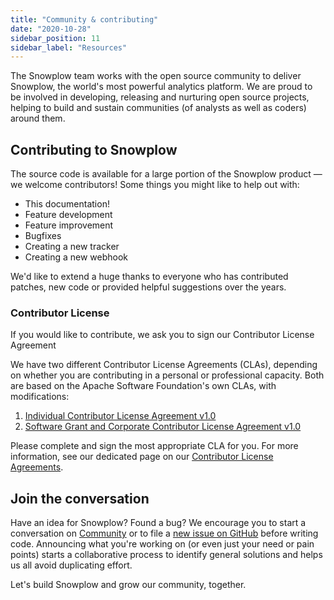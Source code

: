 ```yaml
---
title: "Community & contributing"
date: "2020-10-28"
sidebar_position: 11
sidebar_label: "Resources"
---
```


The Snowplow team works with the open source community to deliver Snowplow, the world's most powerful analytics platform. We are proud to be involved in developing, releasing and nurturing open source projects, helping to build and sustain communities (of analysts as well as coders) around them.

## Contributing to Snowplow

The source code is available for a large portion of the Snowplow product — we welcome contributors! Some things you might like to help out with:

- This documentation!
- Feature development
- Feature improvement
- Bugfixes
- Creating a new tracker
- Creating a new webhook

We'd like to extend a huge thanks to everyone who has contributed patches, new code or provided helpful suggestions over the years.

### Contributor License

If you would like to contribute, we ask you to sign our Contributor License Agreement

We have two different Contributor License Agreements (CLAs), depending on whether you are contributing in a personal or professional capacity. Both are based on the Apache Software Foundation's own CLAs, with modifications:

1. [Individual Contributor License Agreement v1.0](https://docs.google.com/forms/d/1J1FNYq9538ndzzcBdlCbxPo1yFiOY4mwalhDTSl1pgg/viewform)
2. [Software Grant and Corporate Contributor License Agreement v1.0](https://docs.google.com/forms/d/1ZUzz7lQJhs7oZqbkBL1bp0r048hAi7uIN6aLWCyZWWs/viewform)

Please complete and sign the most appropriate CLA for you. For more information, see our dedicated page on our [Contributor License Agreements](/docs/resources/contributor-license-agreement/index.md).

## Join the conversation

Have an idea for Snowplow? Found a bug? We encourage you to start a conversation on [Community](https://community.snowplow.io/) or to file a [new issue on GitHub](https://github.com/snowplow/snowplow/issues/new) before writing code. Announcing what you're working on (or even just your need or pain points) starts a collaborative process to identify general solutions and helps us all avoid duplicating effort.

Let's build Snowplow and grow our community, together.
